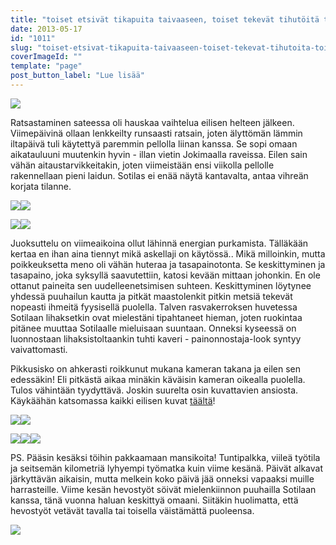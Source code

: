 ```yaml
---
title: "toiset etsivät tikapuita taivaaseen, toiset tekevät tihutöitä toisilleen."
date: 2013-05-17
id: "1011"
slug: "toiset-etsivat-tikapuita-taivaaseen-toiset-tekevat-tihutoita-toisilleen"
coverImageId: ""
template: "page"
post_button_label: "Lue lisää"
---
```


[![](/images/16.5.0001.JPG)](http://1.bp.blogspot.com/-iB5a_w8twVI/UZY7Pzr7T0I/AAAAAAAAFws/53SqYLxfLJ4/s1600/16.5.0001.JPG)

Ratsastaminen sateessa oli hauskaa vaihtelua eilisen helteen jälkeen. Viimepäivinä ollaan lenkkeilty runsaasti ratsain, joten älyttömän lämmin iltapäivä tuli käytettyä paremmin pellolla liinan kanssa. Se sopi omaan aikatauluuni muutenkin hyvin - illan vietin Jokimaalla raveissa. Eilen sain vähän aitaustarvikkeitakin, joten viimeistään ensi viikolla pellolle rakennellaan pieni laidun. Sotilas ei enää näytä kantavalta, antaa vihreän korjata tilanne.

[![](/images/16.5.0003.JPG)](http://3.bp.blogspot.com/-aXs8GBANu2U/UZY7R6fkuBI/AAAAAAAAFw0/ExNTbkpx-Us/s1600/16.5.0003.JPG)[![](/images/16.5.jpg)](http://3.bp.blogspot.com/-R61UoTJWZkw/UZY7qmqZOcI/AAAAAAAAFyE/sinSmrLC8Hc/s1600/16.5.jpg)

[![](/images/16.5.0007.JPG)](http://1.bp.blogspot.com/-eMWOPI8pTV8/UZY7ZLfsoTI/AAAAAAAAFxE/Sz0GIGihxP0/s1600/16.5.0007.JPG)[![](/images/16.5.0008.JPG)](http://4.bp.blogspot.com/-qj-4LsUAUHI/UZY7a4CrGII/AAAAAAAAFxM/uyKmDKqTtbM/s1600/16.5.0008.JPG)

Juoksuttelu on viimeaikoina ollut lähinnä energian purkamista. Tälläkään kertaa en ihan aina tiennyt mikä askellaji on käytössä.. Mikä milloinkin, mutta poikkeuksetta meno oli vähän huteraa ja tasapainotonta. Se keskittyminen ja tasapaino, joka syksyllä saavutettiin, katosi kevään mittaan johonkin. En ole ottanut paineita sen uudelleenetsimisen suhteen. Keskittyminen löytynee yhdessä puuhailun kautta ja pitkät maastolenkit pitkin metsiä tekevät nopeasti ihmeitä fyysisellä puolella. Talven rasvakerroksen huvetessa Sotilaan lihaksetkin ovat mielestäni tipahtaneet hieman, joten ruokintaa pitänee muuttaa Sotilaalle mieluisaan suuntaan. Onneksi kyseessä on luonnostaan lihaksistoltaankin tuhti kaveri - painonnostaja-look syntyy vaivattomasti.

Pikkusisko on ahkerasti roikkunut mukana kameran takana ja eilen sen edessäkin! Eli pitkästä aikaa minäkin käväisin kameran oikealla puolella. Tulos vähintään tyydyttävä. Joskin suurelta osin kuvattavien ansiosta. Käykäähän katsomassa kaikki eilisen kuvat [täältä](http://maisaw.otukset.fi/kuvat/2013/Unknown+Soldier/16.5./)!

[![](/images/16.5.0013.JPG)](http://1.bp.blogspot.com/-9lFxNqvSPzk/UZY7iwR42zI/AAAAAAAAFxs/WMqBSZ4m_oo/s1600/16.5.0013.JPG)[![](/images/16.5.0014.JPG)](http://1.bp.blogspot.com/-oqxCmkdifCU/UZY8Se2qPHI/AAAAAAAAFyM/M_pVIxdZ5mY/s1600/16.5.0014.JPG)

[![](/images/16.5.0015.JPG)](http://4.bp.blogspot.com/-N98A1Sy_5M8/UZY7kwo4XkI/AAAAAAAAFx0/weN4NuARoo4/s1600/16.5.0015.JPG)[![](/images/16.5.0010.JPG)](http://2.bp.blogspot.com/-WjDgzyPMZdg/UZY7ewNezzI/AAAAAAAAFxc/3Am6zJboutc/s1600/16.5.0010.JPG)[![](/images/16.5.0011.JPG)](http://2.bp.blogspot.com/-cop4APGZaYo/UZY9nze9tcI/AAAAAAAAFyg/5ymyfzykz8E/s1600/16.5.0011.JPG)

PS. Pääsin kesäksi töihin pakkaamaan mansikoita! Tuntipalkka, viileä työtila ja seitsemän kilometriä lyhyempi työmatka kuin viime kesänä. Päivät alkavat järkyttävän aikaisin, mutta melkein koko päivä jää onneksi vapaaksi muille harrasteille. Viime kesän hevostyöt söivät mielenkiinnon puuhailla Sotilaan kanssa, tänä vuonna haluan keskittyä omaani. Siitäkin huolimatta, että hevostyöt vetävät tavalla tai toisella väistämättä puoleensa.

[![](/images/ak.jpg)](http://1.bp.blogspot.com/-CKo1u3sSyy0/UZY9Una1qWI/AAAAAAAAFyY/gJWRwtUEWQE/s1600/ak.jpg)

